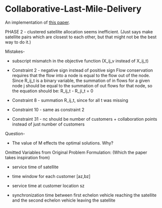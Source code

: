 # Collaborative-Last-Mile-Delivery
 
An implementation of [this paper](https://doi.org/10.1016/j.eswa.2024.124164).


PHASE 2 - clustered satellite allocation seems inefficient. (Just says make satellite pairs which are closest to each other, but that might not be the best way to do it.)


Mistakes-

- subscript mismatch in the objective function (X_ij_v instead of X_ij_t)

- Constraint 2 - negative sign instead of positive sign
Flow conservation requires that the flow into a node is equal to the flow out of the node. Since R_ij_t is a binary variable, the summation of in flows for a given node j should be equal to the summation of out flows for that node, so the equation should be:
R_ij_t - R_ji_t = 0


- Constraint 8 - summation R_ij_t, since for all t was missing 


- Constraint 10 - same as constraint 2


- Constraint 31 - nc should be number of customers + collaboration points instead of just number of customers


Question-

- The value of M effects the optimal solutions. Why?


Omitted Variables from Original Problem Formulation: (Which the paper takes inspiration from)

- service time of satellite

- time window for each customer [az,bz]

- service time at customer location sz

- synchronization time between first echelon vehicle reaching the satellite and the second echelon vehicle leaving the satellite
